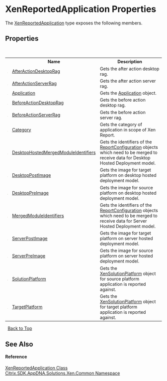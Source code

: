 # XenReportedApplication Properties
 

The <a href="15a276d8-2cf7-dfb6-9353-4ea32ed1d109">XenReportedApplication</a> type exposes the following members.


## Properties
&nbsp;<table><tr><th></th><th>Name</th><th>Description</th></tr><tr><td>![Public property](media/pubproperty.gif "Public property")</td><td><a href="834771fa-e57d-fb11-ca91-7bc9408e7d9c">AfterActionDesktopRag</a></td><td>
Gets the after action desktop rag.</td></tr><tr><td>![Public property](media/pubproperty.gif "Public property")</td><td><a href="abc12362-63c8-db2c-71eb-e6af9d61328b">AfterActionServerRag</a></td><td>
Gets the after action server rag.</td></tr><tr><td>![Public property](media/pubproperty.gif "Public property")</td><td><a href="a024a766-4171-fd3a-846e-440621e19fd6">Application</a></td><td>
Gets the <a href="a024a766-4171-fd3a-846e-440621e19fd6">Application</a> object.</td></tr><tr><td>![Public property](media/pubproperty.gif "Public property")</td><td><a href="e5409977-1b7e-759f-e868-dfcb28dae55f">BeforeActionDesktopRag</a></td><td>
Gets the before action desktop rag.</td></tr><tr><td>![Public property](media/pubproperty.gif "Public property")</td><td><a href="f68dd16f-1be7-f19f-badf-48cdb795f392">BeforeActionServerRag</a></td><td>
Gets the before action server rag.</td></tr><tr><td>![Public property](media/pubproperty.gif "Public property")</td><td><a href="4f8777ee-807c-e221-3cf4-e6597879112c">Category</a></td><td>
Gets the category of application in scope of Xen Report.</td></tr><tr><td>![Protected property](media/protproperty.gif "Protected property")</td><td><a href="47f35574-38e5-3ccb-bf96-eec6d874c6db">DesktopHostedMergedModuleIdentifiers</a></td><td>
Gets the identifiers of the <a href="65f3ee4f-5129-5083-b4da-0f1e23fc3784">ReportConfiguration</a> objects which need to be merged to receive data for Desktop Hosted Deployment model.</td></tr><tr><td>![Public property](media/pubproperty.gif "Public property")</td><td><a href="0228ba90-2556-e7d8-17ab-7248821b2204">DesktopPostImage</a></td><td>
Gets the image for target platform on desktop hosted deployment model.</td></tr><tr><td>![Public property](media/pubproperty.gif "Public property")</td><td><a href="48b7e54f-b7c6-7598-4f74-2573321be286">DesktopPreImage</a></td><td>
Gets the image for source platform on desktop hosted deployment model.</td></tr><tr><td>![Protected property](media/protproperty.gif "Protected property")</td><td><a href="607b50be-1129-8742-e778-cfa9f3312308">MergedModuleIdentifiers</a></td><td>
Gets the identifiers of the <a href="65f3ee4f-5129-5083-b4da-0f1e23fc3784">ReportConfiguration</a> objects which need to be merged to receive data for Server Hosted Deployment model.</td></tr><tr><td>![Public property](media/pubproperty.gif "Public property")</td><td><a href="7f802af1-3c9c-fba1-e6a0-630d618faae0">ServerPostImage</a></td><td>
Gets the image for target platform on server hosted deployment model.</td></tr><tr><td>![Public property](media/pubproperty.gif "Public property")</td><td><a href="8962c11e-8917-9a5a-549b-4b1de3ffc07f">ServerPreImage</a></td><td>
Gets the image for source platform on server hosted deployment model.</td></tr><tr><td>![Public property](media/pubproperty.gif "Public property")</td><td><a href="f7b40794-40a2-1005-8bba-0554a18a63d9">SolutionPlatform</a></td><td>
Gets the <a href="0e04915f-6b1a-0016-6a11-cd519e55dcbe">XenSolutionPlatform</a> object for source platform application is reported against.</td></tr><tr><td>![Public property](media/pubproperty.gif "Public property")</td><td><a href="32349e33-526d-35cf-eb9e-3210000ed619">TargetPlatform</a></td><td>
Gets the <a href="0e04915f-6b1a-0016-6a11-cd519e55dcbe">XenSolutionPlatform</a> object for target platform application is reported against.</td></tr></table>&nbsp;
<a href="#xenreportedapplication-properties">Back to Top</a>

## See Also


#### Reference
<a href="15a276d8-2cf7-dfb6-9353-4ea32ed1d109">XenReportedApplication Class</a><br /><a href="013dc694-c357-448d-ed5a-b5c48a7f6852">Citrix.SDK.AppDNA.Solutions.Xen.Common Namespace</a><br />